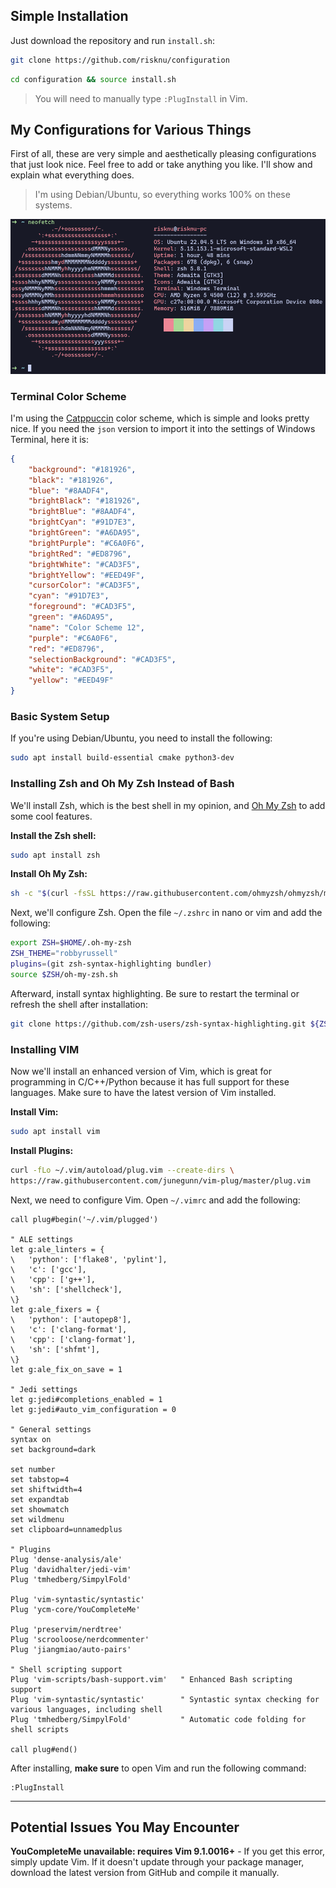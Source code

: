 ## Simple Installation
Just download the repository and run `install.sh`:
```bash
git clone https://github.com/risknu/configuration
```
```bash
cd configuration && source install.sh
```
> You will need to manually type `:PlugInstall` in Vim.

## My Configurations for Various Things
First of all, these are very simple and aesthetically pleasing configurations that just look nice. Feel free to add or take anything you like. I'll show and explain what everything does.

> I'm using Debian/Ubuntu, so everything works 100% on these systems.

![a](examples/neofetch_show.png)

### Terminal Color Scheme
I'm using the [Catppuccin](https://github.com/catppuccin/catppuccin) color scheme, which is simple and looks pretty nice. If you need the `json` version to import it into the settings of Windows Terminal, here it is:
```json
{
    "background": "#181926",
    "black": "#181926",
    "blue": "#8AADF4",
    "brightBlack": "#181926",
    "brightBlue": "#8AADF4",
    "brightCyan": "#91D7E3",
    "brightGreen": "#A6DA95",
    "brightPurple": "#C6A0F6",
    "brightRed": "#ED8796",
    "brightWhite": "#CAD3F5",
    "brightYellow": "#EED49F",
    "cursorColor": "#CAD3F5",
    "cyan": "#91D7E3",
    "foreground": "#CAD3F5",
    "green": "#A6DA95",
    "name": "Color Scheme 12",
    "purple": "#C6A0F6",
    "red": "#ED8796",
    "selectionBackground": "#CAD3F5",
    "white": "#CAD3F5",
    "yellow": "#EED49F"
}
```

### Basic System Setup
If you're using Debian/Ubuntu, you need to install the following:
```bash
sudo apt install build-essential cmake python3-dev
```

### Installing Zsh and Oh My Zsh Instead of Bash
We'll install Zsh, which is the best shell in my opinion, and [Oh My Zsh](https://github.com/ohmyzsh/ohmyzsh/) to add some cool features.

**Install the Zsh shell:**
```bash
sudo apt install zsh
```

**Install Oh My Zsh:**
```bash
sh -c "$(curl -fsSL https://raw.githubusercontent.com/ohmyzsh/ohmyzsh/master/tools/install.sh)"
```

Next, we'll configure Zsh. Open the file `~/.zshrc` in nano or vim and add the following:
```bash
export ZSH=$HOME/.oh-my-zsh
ZSH_THEME="robbyrussell"
plugins=(git zsh-syntax-highlighting bundler)
source $ZSH/oh-my-zsh.sh
```

Afterward, install syntax highlighting. Be sure to restart the terminal or refresh the shell after installation:
```bash
git clone https://github.com/zsh-users/zsh-syntax-highlighting.git ${ZSH_CUSTOM:-~/.oh-my-zsh/custom}/plugins/zsh-syntax-highlighting
```

### Installing VIM
Now we'll install an enhanced version of Vim, which is great for programming in C/C++/Python because it has full support for these languages. Make sure to have the latest version of Vim installed.

**Install Vim:**
```bash
sudo apt install vim
```

**Install Plugins:**
```bash
curl -fLo ~/.vim/autoload/plug.vim --create-dirs \
https://raw.githubusercontent.com/junegunn/vim-plug/master/plug.vim
```

Next, we need to configure Vim. Open `~/.vimrc` and add the following:
```vim
call plug#begin('~/.vim/plugged')

" ALE settings
let g:ale_linters = {
\   'python': ['flake8', 'pylint'],
\   'c': ['gcc'],
\   'cpp': ['g++'],
\   'sh': ['shellcheck'],
\}
let g:ale_fixers = {
\   'python': ['autopep8'],
\   'c': ['clang-format'],
\   'cpp': ['clang-format'],
\   'sh': ['shfmt'],
\}
let g:ale_fix_on_save = 1

" Jedi settings
let g:jedi#completions_enabled = 1
let g:jedi#auto_vim_configuration = 0

" General settings
syntax on
set background=dark

set number
set tabstop=4
set shiftwidth=4
set expandtab
set showmatch
set wildmenu
set clipboard=unnamedplus

" Plugins
Plug 'dense-analysis/ale'
Plug 'davidhalter/jedi-vim'
Plug 'tmhedberg/SimpylFold'

Plug 'vim-syntastic/syntastic'
Plug 'ycm-core/YouCompleteMe'

Plug 'preservim/nerdtree'
Plug 'scrooloose/nerdcommenter'
Plug 'jiangmiao/auto-pairs'

" Shell scripting support
Plug 'vim-scripts/bash-support.vim'   " Enhanced Bash scripting support
Plug 'vim-syntastic/syntastic'        " Syntastic syntax checking for various languages, including shell
Plug 'tmhedberg/SimpylFold'           " Automatic code folding for shell scripts

call plug#end()
```

After installing, **make sure** to open Vim and run the following command:
```vim
:PlugInstall
```

---

## Potential Issues You May Encounter
**YouCompleteMe unavailable: requires Vim 9.1.0016+** - If you get this error, simply update Vim. If it doesn't update through your package manager, download the latest version from GitHub and compile it manually.
